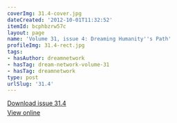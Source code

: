 ```yaml
---
coverImg: 31.4-cover.jpg
dateCreated: '2012-10-01T11:32:52'
itemId: bcphbzrw57c
layout: page
name: 'Volume 31, issue 4: Dreaming Humanity''s Path'
profileImg: 31.4-rect.jpg
tags:
- hasAuthor: dreamnetwork
- hasTag: dream-network-volume-31
- hasTag: dreamnetwork
type: post
urlSlug: '31.4'
---
```

<p style="margin-block-end: 5px; margin-block-start: 5px;"><a href="../files/pdfs/Volume_31/31.4_dreaming_humanitys_path.pdf" download="">Download issue 31.4</a></p><p style="margin-block-end: 5px; margin-block-start: 5px;"><a href="../files/pdfs/Volume_31/31.4_dreaming_humanitys_path.pdf">View online</a></p>